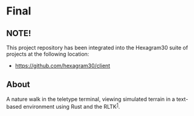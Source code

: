 # Final

## NOTE!

This project repository has been integrated into the Hexagram30 suite of
projects at the following location:

* https://github.com/hexagram30/client

## About

A nature walk in the teletype terminal, viewing simulated
terrain in a text-based environment using Rust and the RLTK<sup>[1][1]</sup>.

<!-- Named page links below: /-->

[1]: https://github.com/thebracket/rltk_rs
